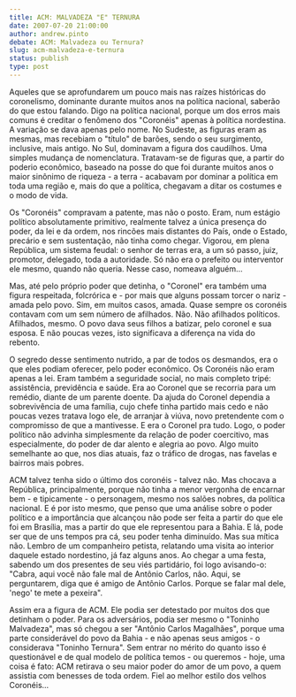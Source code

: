 ```yaml
---
title: ACM: MALVADEZA "E" TERNURA
date: 2007-07-20 21:00:00
author: andrew.pinto
debate: ACM: Malvadeza ou Ternura?
slug: acm-malvadeza-e-ternura
status: publish 
type: post
---
```


Aqueles que se aprofundarem um pouco mais nas raízes históricas do coronelismo, dominante durante muitos anos na política nacional, saberão do que estou falando. Digo na política nacional, porque um dos erros mais comuns é creditar o fenômeno dos "Coronéis" apenas à política nordestina. A variação se dava apenas pelo nome. No Sudeste, as figuras eram as mesmas, mas recebiam o "título" de barões, sendo o seu surgimento, inclusive, mais antigo. No Sul, dominavam a figura dos caudilhos. Uma simples mudança de nomenclatura. Tratavam-se de figuras que, a partir do poderio econômico, baseado na posse do que foi durante muitos anos o maior sinônimo de riqueza - a terra - acabavam por dominar a política em toda uma região e, mais do que a política, chegavam a ditar os costumes e o modo de vida.  

  

Os "Coronéis" compravam a patente, mas não o posto. Eram, num estágio político absolutamente primitivo, realmente talvez a única presença do poder, da lei e da ordem, nos rincões mais distantes do País, onde o Estado, precário e sem sustentação, não tinha como chegar. Vigorou, em plena República, um sistema feudal: o senhor de terras era, a um só passo, juiz, promotor, delegado, toda a autoridade. Só não era o prefeito ou interventor ele mesmo, quando não queria. Nesse caso, nomeava alguém...  

  

Mas, até pelo próprio poder que detinha, o "Coronel" era também uma figura respeitada, folcrórica e - por mais que alguns possam torcer o nariz - amada pelo povo. Sim, em muitos casos, amada. Quase sempre os coronéis contavam com um sem número de afilhados. Não. Não afilhados políticos. Afilhados, mesmo. O povo dava seus filhos a batizar, pelo coronel e sua esposa. E não poucas vezes, isto significava a diferença na vida do rebento.   

  

O segredo desse sentimento nutrido, a par de todos os desmandos, era o que eles podiam oferecer, pelo poder econômico. Os Coronéis não eram apenas a lei. Eram também a seguridade social, no mais completo tripé: assistência, previdência e saúde. Era ao Coronel que se recorria para um remédio, diante de um parente doente. Da ajuda do Coronel dependia a sobrevivência de uma família, cujo chefe tinha partido mais cedo e não poucas vezes tratava logo ele, de arranjar à viúva, novo pretendente com o compromisso de que a mantivesse. E era o Coronel pra tudo. Logo, o poder político não advinha simplesmente da relação de poder coercitivo, mas especialmente, do poder de dar alento e alegria ao povo. Algo muito semelhante ao que, nos dias atuais, faz o tráfico de drogas, nas favelas e bairros mais pobres.  

  

ACM talvez tenha sido o último dos coronéis - talvez não. Mas chocava a República, principalmente, porque não tinha a menor vergonha de encarnar bem - e tipicamente - o personagem, mesmo nos salões nobres, da política nacional. E é por isto mesmo, que penso que uma análise sobre o poder político e a importância que alcançou não pode ser feita a partir do que ele foi em Brasília, mas a partir do que ele representou para a Bahia. E lá, pode ser que de uns tempos pra cá, seu poder tenha diminuído. Mas sua mítica não. Lembro de um companheiro petista, relatando uma visita ao interior daquele estado nordestino, já faz alguns anos. Ao chegar a uma festa, sabendo um dos presentes de seu viés partidário, foi logo avisando-o: "Cabra, aqui você não fale mal de Antônio Carlos, não. Aqui, se perguntarem, diga que é amigo de Antônio Carlos. Porque se falar mal dele, 'nego' te mete a pexeira".   

  

Assim era a figura de ACM. Ele podia ser detestado por muitos dos que detinham o poder. Para os adversários, podia ser mesmo o "Toninho Malvadeza", mas só chegou a ser "Antônio Carlos Magalhães", porque uma parte considerável do povo da Bahia - e não apenas seus amigos - o considerava "Toninho Ternura". Sem entrar no mérito do quanto isso é questionável e de qual modelo de política temos - ou queremos - hoje, uma coisa é fato: ACM retirava o seu maior poder do amor de um povo, a quem assistia com benesses de toda ordem. Fiel ao melhor estilo dos velhos Coronéis...
